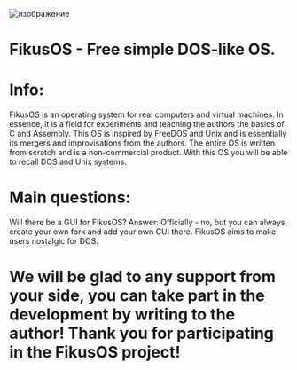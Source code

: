 ![изображение](https://github.com/user-attachments/assets/960326d3-5302-446b-b020-357b425fe36d)

# FikusOS - Free simple DOS-like OS.

# Info:

FikusOS is an operating system for real computers and virtual machines. In essence, it is a field for experiments and teaching the authors the basics of C and Assembly. This OS is inspired by FreeDOS and Unix and is essentially its mergers and improvisations from the authors. The entire OS is written from scratch and is a non-commercial product. With this OS you will be able to recall DOS and Unix systems.

# Main questions:

Will there be a GUI for FikusOS? Answer: Officially - no, but you can always create your own fork and add your own GUI there. FikusOS aims to make users nostalgic for DOS.

# We will be glad to any support from your side, you can take part in the development by writing to the author! Thank you for participating in the FikusOS project!

